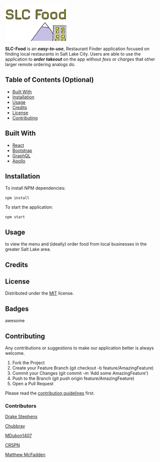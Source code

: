 ![logo](client/public/images/slc-food.png)

**SLC-Food** is an ***easy-to-use***, Restaurant Finder application focused on finding local restaurants in Salt Lake City. Users are able to use the application to ***order takeout*** on the app without *fees* or *charges* that other larger remote ordering analogs do.

## Table of Contents (Optional)

* [Built With](#built-with)
* [Installation](#installation)
* [Usage](#usage)
* [Credits](#credits)
* [License](#license)
* [Contributing](#contributing)

## Built With
* [React](https://reactjs.org/)
* [Bootstrap](https://getbootstrap.com)
* [GraphQL](https://graphql.org/)
* [Apollo](https://www.apollographql.com/docs/react/)

## Installation

To install NPM dependencies: 

`npm install`

To start the application:

`npm start`

## Usage 

to view the menu and (ideally) order food from local businesses in the greater Salt Lake area.


## Credits


## License
Distributed under the [MIT](https://choosealicense.com/licenses/mit/) license. 

## Badges
awesome

## Contributing
Any contributions or suggestions to make our application better is always welcome. 

1. Fork the Project
2. Create your Feature Branch (git checkout -b feature/AmazingFeature)
3. Commit your Changes (git commit -m 'Add some AmazingFeature')
4. Push to the Branch (git push origin feature/AmazingFeature)
5. Open a Pull Request

Please read the [contribution guidelines](contributing.md) first.

### Contributors
[Drake Stephens](https://github.com/DrakeStephens)

[Chubbray](https://github.com/Chubbray)

[MDubon1407](https://github.com/mdubon1407)

[CRSPN](https://github.com/CRSPN)

[Matthew McFadden](https://github.com/MatthewMcFadden)